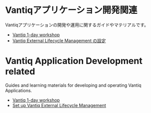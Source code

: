 # Vantiqアプリケーション開発関連
Vantiqアプリケーションの開発や運用に関するガイドやマテリアルです。
- [Vantiq 1-day workshop](./1-day-workshop/docs/jp/readme.md)
- [Vantiq External Lifecycle Management の設定](./docs/jp/Vantiq_ExtLifecycleManagement_SetupProcedure.md)


# Vantiq Application Development related
Guides and learning materials for developing and operating Vantiq Applications.
- [Vantiq 1-day workshop](./1-day-workshop/docs/eng/readme.md)
- [Set up Vantiq External Lifecycle Management](./docs/eng/Vantiq_ExtLifecycleManagement_SetupProcedure.md)
